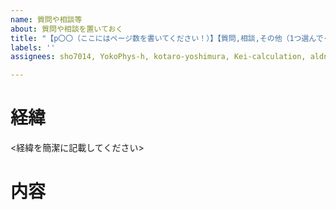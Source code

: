 ```yaml
---
name: 質問や相談等
about: 質問や相談を置いておく
title: "【p〇〇（ここにはページ数を書いてください！）】【質問,相談,その他（1つ選んでください）】 わかりやすいタイトル"
labels: ''
assignees: sho7014, YokoPhys-h, kotaro-yoshimura, Kei-calculation, aldnoah0519

---
```


# 経緯

<経緯を簡潔に記載してください>

# 内容
